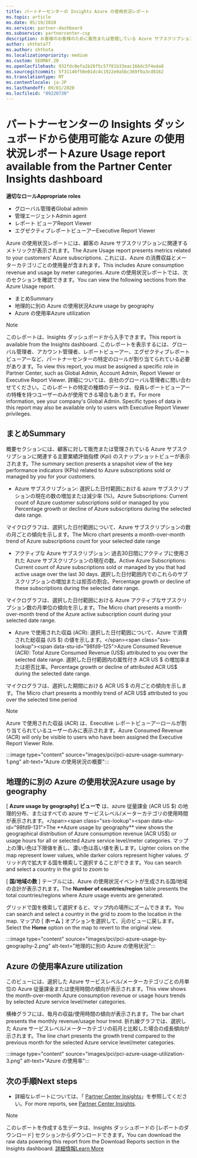 ```yaml
---
title: パートナーセンターの Insights Azure の使用状況レポート
ms.topic: article
ms.date: 05/19/2020
ms.service: partner-dashboard
ms.subservice: partnercenter-csp
description: お客様のお客様のために販売または管理している Azure サブスクリプションの使用状況について、お客様がどのように改善できるかをご確認ください。
author: shthota77
ms.author: shthota
ms.localizationpriority: medium
ms.custom: SEOMAY.20
ms.openlocfilehash: 932fdc0efa2b28f5c57f81b33eac166dc5f4eda8
ms.sourcegitcommit: 5f31146f50e01dc4c1922e0a5bc369f0a3cd8162
ms.translationtype: MT
ms.contentlocale: ja-JP
ms.lasthandoff: 09/01/2020
ms.locfileid: "89220730"
---
```

# <a name="azure-usage-report-available-from-the-partner-center-insights-dashboard"></a><span data-ttu-id="98fd9-103">パートナーセンターの Insights ダッシュボードから使用可能な Azure の使用状況レポート</span><span class="sxs-lookup"><span data-stu-id="98fd9-103">Azure Usage report available from the Partner Center Insights dashboard</span></span>

<span data-ttu-id="98fd9-104">**適切なロール**</span><span class="sxs-lookup"><span data-stu-id="98fd9-104">**Appropriate roles**</span></span>
- <span data-ttu-id="98fd9-105">グローバル管理者</span><span class="sxs-lookup"><span data-stu-id="98fd9-105">Global admin</span></span>
- <span data-ttu-id="98fd9-106">管理エージェント</span><span class="sxs-lookup"><span data-stu-id="98fd9-106">Admin agent</span></span>
- <span data-ttu-id="98fd9-107">レポート ビューア</span><span class="sxs-lookup"><span data-stu-id="98fd9-107">Report Viewer</span></span>
- <span data-ttu-id="98fd9-108">エグゼクティブレポートビューアー</span><span class="sxs-lookup"><span data-stu-id="98fd9-108">Executive Report Viewer</span></span>

<span data-ttu-id="98fd9-109">Azure の使用状況レポートには、顧客の Azure サブスクリプションに関連するメトリックが表示されます。</span><span class="sxs-lookup"><span data-stu-id="98fd9-109">The Azure Usage report presents metrics related to your customers’ Azure subscriptions.</span></span> <span data-ttu-id="98fd9-110">これには、Azure の消費収益とメーターカテゴリごとの使用量が含まれます。</span><span class="sxs-lookup"><span data-stu-id="98fd9-110">This includes Azure consumption revenue and usage by meter categories.</span></span> <span data-ttu-id="98fd9-111">Azure の使用状況レポートでは、次のセクションを確認できます。</span><span class="sxs-lookup"><span data-stu-id="98fd9-111">You can view the following sections from the Azure Usage report.</span></span>

- <span data-ttu-id="98fd9-112">まとめ</span><span class="sxs-lookup"><span data-stu-id="98fd9-112">Summary</span></span>
- <span data-ttu-id="98fd9-113">地理的に別の Azure の使用状況</span><span class="sxs-lookup"><span data-stu-id="98fd9-113">Azure usage by geography</span></span>
- <span data-ttu-id="98fd9-114">Azure の使用率</span><span class="sxs-lookup"><span data-stu-id="98fd9-114">Azure utilization</span></span>

 > [!NOTE]
 > <span data-ttu-id="98fd9-115">このレポートは、Insights ダッシュボードから入手できます。</span><span class="sxs-lookup"><span data-stu-id="98fd9-115">This report is available from the Insights dashboard.</span></span> <span data-ttu-id="98fd9-116">このレポートを表示するには、グローバル管理者、アカウント管理者、レポートビューアー、エグゼクティブレポートビューアーなど、パートナーセンターの特定のロールが割り当てられている必要があります。</span><span class="sxs-lookup"><span data-stu-id="98fd9-116">To view this report, you must be assigned a specific role in Partner Center, such as Global Admin, Account Admin, Report Viewer or Executive Report Viewer.</span></span> <span data-ttu-id="98fd9-117">詳細については、会社のグローバル管理者に問い合わせてください。このレポートの特定の種類のデータは、役員レポートビューアーの特権を持つユーザーのみが使用できる場合もあります。</span><span class="sxs-lookup"><span data-stu-id="98fd9-117">For more information, see your company's Global Admin. Specific types of data in this report may also be available only to users with Executive Report Viewer privileges.</span></span>

## <a name="summary"></a><span data-ttu-id="98fd9-118">まとめ</span><span class="sxs-lookup"><span data-stu-id="98fd9-118">Summary</span></span>

<span data-ttu-id="98fd9-119">概要セクションには、顧客に対して販売または管理されている Azure サブスクリプションに関連する主要業績評価指標 (Kpi) のスナップショットビューが表示されます。</span><span class="sxs-lookup"><span data-stu-id="98fd9-119">The summary section presents a snapshot view of the key performance indicators (KPIs) related to Azure subscriptions sold or managed by you for your customers.</span></span>  

- <span data-ttu-id="98fd9-120">Azure サブスクリプション: 選択した日付範囲における azure サブスクリプションの現在の数の増加または減少率 (%)。</span><span class="sxs-lookup"><span data-stu-id="98fd9-120">Azure Subscriptions: Current count of Azure customer subscriptions sold or managed by you Percentage growth or decline of Azure subscriptions during the selected date range.</span></span>

<span data-ttu-id="98fd9-121">マイクログラフは、選択した日付範囲について、Azure サブスクリプションの数の月ごとの傾向を示します。</span><span class="sxs-lookup"><span data-stu-id="98fd9-121">The Micro chart presents a month-over-month trend of Azure subscriptions count for your selected date range</span></span>
- <span data-ttu-id="98fd9-122">アクティブな Azure サブスクリプション: 過去30日間にアクティブに使用された Azure サブスクリプションの現在の数。</span><span class="sxs-lookup"><span data-stu-id="98fd9-122">Active Azure Subscriptions: Current count of Azure subscriptions sold or managed by you that had active usage over the last 30 days.</span></span>
<span data-ttu-id="98fd9-123">選択した日付範囲内でのこれらのサブスクリプションの増加または拒否の割合。</span><span class="sxs-lookup"><span data-stu-id="98fd9-123">Percentage growth or decline of these subscriptions during the selected date range.</span></span>

<span data-ttu-id="98fd9-124">マイクログラフは、選択した日付範囲における Azure アクティブなサブスクリプション数の月単位の傾向を示します。</span><span class="sxs-lookup"><span data-stu-id="98fd9-124">The Micro chart presents a month-over-month trend of the Azure active subscription count during your selected date range.</span></span>

- <span data-ttu-id="98fd9-125">Azure で使用された収益 (ACR): 選択した日付範囲について、Azure で消費された総収益 (US $) の値を示します。</span><span class="sxs-lookup"><span data-stu-id="98fd9-125">Azure Consumed Revenue (ACR): Total Azure Consumed Revenue (US$) attributed to you over the selected date range.</span></span>
<span data-ttu-id="98fd9-126">選択した日付範囲内の属性付き ACR US $ の増加率または拒否比率。</span><span class="sxs-lookup"><span data-stu-id="98fd9-126">Percentage growth or decline of attributed ACR US$ during the selected date range.</span></span> 

<span data-ttu-id="98fd9-127">マイクログラフは、選択した期間における ACR US $ の月ごとの傾向を示します。</span><span class="sxs-lookup"><span data-stu-id="98fd9-127">The Micro chart presents a monthly trend of ACR US$ attributed to you over the selected time period</span></span>


> [!NOTE]
 > <span data-ttu-id="98fd9-128">Azure で使用された収益 (ACR) は、Executive レポートビューアーロールが割り当てられているユーザーのみに表示されます。</span><span class="sxs-lookup"><span data-stu-id="98fd9-128">Azure Consumed Revenue (ACR) will only be visible to users who have been assigned the Executive Report Viewer Role.</span></span>

:::image type="content" source="images/pci/pci-azure-usage-summary-1.png" alt-text="Azure の使用状況の概要":::

## <a name="azure-usage-by-geography"></a><span data-ttu-id="98fd9-130">地理的に別の Azure の使用状況</span><span class="sxs-lookup"><span data-stu-id="98fd9-130">Azure usage by geography</span></span>

<span data-ttu-id="98fd9-131">[ **Azure usage by geography] ビューで** は、azure 従量課金 (ACR US $) の地理的分布、またはすべての azure サービスレベル/メーターカテゴリの使用時間が表示されます。</span><span class="sxs-lookup"><span data-stu-id="98fd9-131">The **Azure usage by geography** view shows the geographical distribution of Azure consumption revenue (ACR US$) or usage hours for all or selected Azure service level/meter categories.</span></span> <span data-ttu-id="98fd9-132">マップ上の薄い色は下限値を表し、濃い色は高い値を表します。</span><span class="sxs-lookup"><span data-stu-id="98fd9-132">Lighter colors on the map represent lower values, while darker colors represent higher values.</span></span> <span data-ttu-id="98fd9-133">グリッド内で拡大する国を検索して選択することができます。</span><span class="sxs-lookup"><span data-stu-id="98fd9-133">You can search and select a country in the grid to zoom to</span></span> 

<span data-ttu-id="98fd9-134">[ **国/地域の数** ] テーブルには、Azure の使用状況イベントが生成される国/地域の合計が表示されます。</span><span class="sxs-lookup"><span data-stu-id="98fd9-134">The **Number of countries/region** table presents the total countries/regions where Azure usage events are generated.</span></span>

<span data-ttu-id="98fd9-135">グリッドで国を検索して選択すると、マップ内の場所にズームできます。</span><span class="sxs-lookup"><span data-stu-id="98fd9-135">You can search and select a country in the grid to zoom to the location in the map.</span></span> <span data-ttu-id="98fd9-136">マップの [ **ホーム** ] オプションを選択して、元のビューに戻します。</span><span class="sxs-lookup"><span data-stu-id="98fd9-136">Select the **Home** option on the map to revert to the original view.</span></span>

:::image type="content" source="images/pci/pci-azure-usage-by-geography-2.png" alt-text="地理的に別の Azure の使用状況":::

## <a name="azure-utilization"></a><span data-ttu-id="98fd9-138">Azure の使用率</span><span class="sxs-lookup"><span data-stu-id="98fd9-138">Azure utilization</span></span>

<span data-ttu-id="98fd9-139">このビューには、選択した Azure サービスレベル/メーターカテゴリごとの月単位の Azure 従量課金または使用時間の傾向が表示されます。</span><span class="sxs-lookup"><span data-stu-id="98fd9-139">This view shows the month-over-month Azure consumption revenue or usage hours trends by selected Azure service level/meter categories.</span></span> 

<span data-ttu-id="98fd9-140">横棒グラフには、毎月の収益/使用時間の傾向が表示されます。</span><span class="sxs-lookup"><span data-stu-id="98fd9-140">The bar chart presents the monthly revenue/usage hour trend.</span></span> <span data-ttu-id="98fd9-141">折れ線グラフでは、選択した Azure サービスレベル/メーターカテゴリの前月と比較した場合の成長傾向が示されます。</span><span class="sxs-lookup"><span data-stu-id="98fd9-141">The line chart presents the growth trend compared to the previous month for the selected Azure service level/meter categories.</span></span>

:::image type="content" source="images/pci/pci-azure-usage-utilization-3.png" alt-text="Azure の使用率":::

## <a name="next-steps"></a><span data-ttu-id="98fd9-143">次の手順</span><span class="sxs-lookup"><span data-stu-id="98fd9-143">Next steps</span></span>

- <span data-ttu-id="98fd9-144">詳細なレポートについては、「 [Partner Center Insights](partner-center-insights.md)」を参照してください。</span><span class="sxs-lookup"><span data-stu-id="98fd9-144">For more reports, see [Partner Center Insights](partner-center-insights.md).</span></span>

>[!NOTE] 
> <span data-ttu-id="98fd9-145">このレポートを作成する生データは、Insights ダッシュボードの [レポートのダウンロード] セクションからダウンロードできます。</span><span class="sxs-lookup"><span data-stu-id="98fd9-145">You can download the raw data powering this report from the Download Reports section in the Insights dashboard.</span></span> [<span data-ttu-id="98fd9-146">詳細情報</span><span class="sxs-lookup"><span data-stu-id="98fd9-146">Learn More</span></span>](pci-download-reports.md) 
